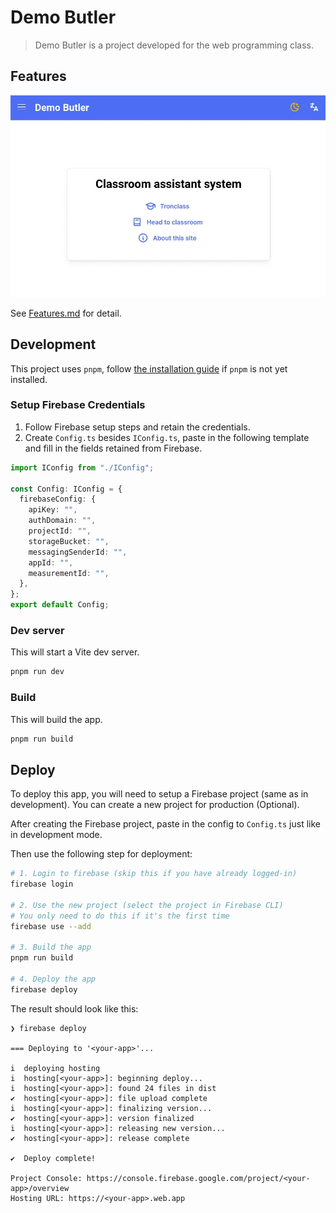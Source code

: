 # Demo Butler

> Demo Butler is a project developed for the web programming class.

## Features

![Home image](./docs/home.webp)

See [Features.md](./docs/Features.md) for detail.

## Development

This project uses `pnpm`, follow [the installation guide](https://pnpm.io/installation) if `pnpm` is not yet installed.

### Setup Firebase Credentials

1. Follow Firebase setup steps and retain the credentials.
2. Create `Config.ts` besides `IConfig.ts`, paste in the following template and fill in the fields retained from Firebase.

```typescript
import IConfig from "./IConfig";

const Config: IConfig = {
  firebaseConfig: {
    apiKey: "",
    authDomain: "",
    projectId: "",
    storageBucket: "",
    messagingSenderId: "",
    appId: "",
    measurementId: "",
  },
};
export default Config;
```

### Dev server

This will start a Vite dev server.

```sh
pnpm run dev
```

### Build

This will build the app.

```sh
pnpm run build
```

## Deploy

To deploy this app, you will need to setup a Firebase project (same as in
development). You can create a new project for production (Optional).

After creating the Firebase project, paste in the config to `Config.ts` just
like in development mode.

Then use the following step for deployment:

```sh
# 1. Login to firebase (skip this if you have already logged-in)
firebase login

# 2. Use the new project (select the project in Firebase CLI)
# You only need to do this if it's the first time
firebase use --add

# 3. Build the app
pnpm run build

# 4. Deploy the app
firebase deploy
```

The result should look like this:

```
❯ firebase deploy

=== Deploying to '<your-app>'...

i  deploying hosting
i  hosting[<your-app>]: beginning deploy...
i  hosting[<your-app>]: found 24 files in dist
✔  hosting[<your-app>]: file upload complete
i  hosting[<your-app>]: finalizing version...
✔  hosting[<your-app>]: version finalized
i  hosting[<your-app>]: releasing new version...
✔  hosting[<your-app>]: release complete

✔  Deploy complete!

Project Console: https://console.firebase.google.com/project/<your-app>/overview
Hosting URL: https://<your-app>.web.app
```
